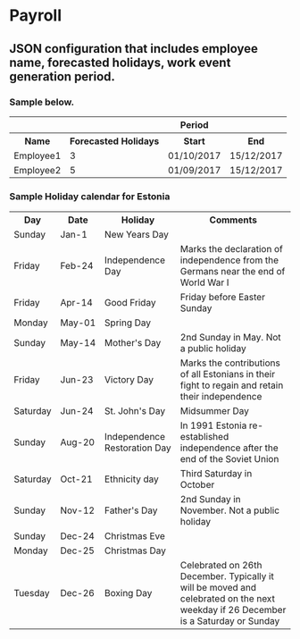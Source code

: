 # Payroll

## JSON configuration that includes employee name, forecasted holidays, work event generation period.

### Sample below. 
<table>
<tr>
<th>
</th>
<th>
</th>
<th>
Period
</th>

</tr>
<tr>
<th>
Name
</th>
<th>
Forecasted Holidays
</th>
<th>
Start
</th>
<th>
End
</th>
</tr>
<tr>
<td>
Employee1
</td>
<td>
3
</td>
<td>
01/10/2017
</td>
<td>
15/12/2017
</td>
</tr>
<tr>
<td>
Employee2
</td>
<td>
5
</td>
<td>
01/09/2017
</td>
<td>
15/12/2017
</td>
</tr>
<tr>
</tr>
</table>


### Sample Holiday calendar for Estonia

<table class="list-table">
  <tr>
  <th>Day</th>
  <th>Date</th>
  <th>Holiday</th>
  <th class="remarks">Comments</th>
  </tr>
  <tr class='holiday'><td>Sunday</td>

<td style="white-space: nowrap">
   <span class="mobile_ad">Jan-1</span>
  </td>
  <td>
  New Years Day </td>
  <td class="remarks">
     </td></tr>
    <tr class='holiday'><td>Friday</td>

<td style="white-space: nowrap">
   <span class="mobile_ad">Feb-24</span>
  </td>
 
  
  <td>
Independence Day  </td>
  <td class="remarks">
  Marks the declaration of independence from the Germans near the end of World War I  </td></tr>
    <tr class='holiday'><td>Friday</td>

<td style="white-space: nowrap">
   <span class="mobile_ad">Apr-14</span>
  </td>
 
  
  <td>
Good Friday  </td>
  <td class="remarks">
  Friday before Easter Sunday  </td></tr>
    <tr class='holiday'><td>Monday</td>

<td style="white-space: nowrap">
   <span class="mobile_ad">May-01</span>
  </td>
 
  
  <td>
  Spring Day </td>
  <td class="remarks">
     </td></tr>
    <tr class='publicholiday'><td>Sunday</td>

<td style="white-space: nowrap">
   <span class="mobile_ad">May-14</span>
  </td>
 
  
  <td>
Mother's Day </td>
  <td class="remarks">
  2nd Sunday in May. Not a public holiday  </td></tr>
    <tr class='holiday'><td>Friday</td>

<td style="white-space: nowrap">
   <span class="mobile_ad">Jun-23</span>
  </td>
 
  
  <td>
  Victory Day </td>
  <td class="remarks">
  Marks the contributions of all Estonians in their fight to regain and retain their independence  </td></tr>
    <tr class='holiday'><td>Saturday</td>

<td style="white-space: nowrap">
   <span class="mobile_ad">Jun-24</span>
  </td>
 
  
  <td>
 St. John&#39;s Day  </td>
  <td class="remarks">
  Midsummer Day  </td></tr>
    <tr class='holiday'><td>Sunday</td>

<td style="white-space: nowrap">
   <span class="mobile_ad">Aug-20</span>
  </td>
 
  
  <td>
 Independence Restoration Day </td>
  <td class="remarks">
  In 1991 Estonia re-established independence after the end of the Soviet Union  </td></tr>
    <tr class='holiday'><td>Saturday</td>

<td style="white-space: nowrap">
   <span class="mobile_ad">Oct-21</span>
  </td>
 
  
  <td>
Ethnicity day </td>
  <td class="remarks">
  Third Saturday in October  </td></tr>
    <tr class='publicholiday'><td>Sunday</td>

<td style="white-space: nowrap">
   <span class="mobile_ad">Nov-12</span>
  </td>
 
  
  <td>
  Father's Day </td>
  <td class="remarks">
  2nd Sunday in November. Not a public holiday  </td></tr>
    <tr class='holiday'><td>Sunday</td>

<td style="white-space: nowrap">
   <span class="mobile_ad">Dec-24</span>
  </td>
 
  
  <td>
 Christmas Eve  </td>
  <td class="remarks">
    </td></tr>
    <tr class='holiday'><td>Monday</td>

<td style="white-space: nowrap">
   <span class="mobile_ad">Dec-25</span>
  </td>
 
  
  <td>
  Christmas Day  </td>
  <td class="remarks">
     </td></tr>
    <tr class='holiday'><td>Tuesday</td>

<td style="white-space: nowrap">
   <span class="mobile_ad">Dec-26</span>
  </td>
 
  
  <td>
 Boxing Day  </td>
  <td class="remarks">
  Celebrated on 26th December. Typically it will be moved and celebrated on the next weekday if 26 December is a Saturday or Sunday  </td></tr>
        
  </table>
